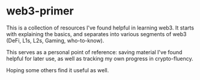# web3-primer

This is a collection of resources I've found helpful in learning web3. 
It starts with explaining the basics, and separates into various segments of web3 (DeFi, L1s, L2s, Gaming, who-to-know).

This serves as a personal point of reference: saving material I've found helpful for later use, as well as tracking my own progress in crypto-fluency.

Hoping some others find it useful as well.
